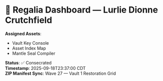 # 🧬 Regalia Dashboard — Lurlie Dionne Crutchfield

**Assigned Assets**:
- Vault Key Console
- Asset Index Map
- Mantle Seal Compiler

**Status**: ✅ Consecrated  
**Timestamp**: 2025-09-18T23:37:00 CDT  
**ZIP Manifest Sync**: Wave 27 — Vault 1 Restoration Grid
